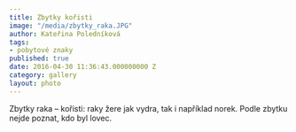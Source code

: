 ```yaml
---
title: Zbytky kořisti
image: "/media/zbytky_raka.JPG"
author: Kateřina Poledníková
tags:
- pobytové znaky
published: true
date: 2016-04-30 11:36:43.000000000 Z
category: gallery
layout: photo
---
```

Zbytky raka – kořisti: raky žere jak vydra, tak i například norek. Podle
zbytku nejde poznat, kdo byl lovec.
